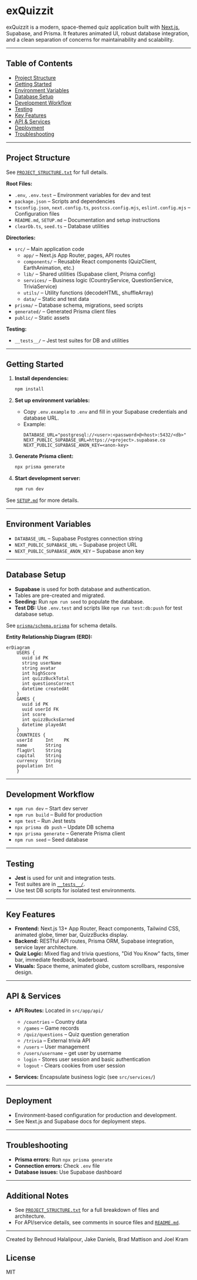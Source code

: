 # exQuizzit

exQuizzit is a modern, space-themed quiz application built with [Next.js](https://nextjs.org), Supabase, and Prisma. It features animated UI, robust database integration, and a clean separation of concerns for maintainability and scalability.

---

## Table of Contents

- [Project Structure](#project-structure)
- [Getting Started](#getting-started)
- [Environment Variables](#environment-variables)
- [Database Setup](#database-setup)
- [Development Workflow](#development-workflow)
- [Testing](#testing)
- [Key Features](#key-features)
- [API & Services](#api--services)
- [Deployment](#deployment)
- [Troubleshooting](#troubleshooting)

---

## Project Structure

See [`PROJECT_STRUCTURE.txt`](PROJECT_STRUCTURE.txt) for full details.

**Root Files:**

- `.env`, `.env.test` – Environment variables for dev and test
- `package.json` – Scripts and dependencies
- `tsconfig.json`, `next.config.ts`, `postcss.config.mjs`, `eslint.config.mjs` – Configuration files
- `README.md`, `SETUP.md` – Documentation and setup instructions
- `clearDb.ts`, `seed.ts` – Database utilities

**Directories:**

- `src/` – Main application code
  - `app/` – Next.js App Router, pages, API routes
  - `components/` – Reusable React components (QuizClient, EarthAnimation, etc.)
  - `lib/` – Shared utilities (Supabase client, Prisma config)
  - `services/` – Business logic (CountryService, QuestionService, TriviaService)
  - `utils/` – Utility functions (decodeHTML, shuffleArray)
  - `data/` – Static and test data
- `prisma/` – Database schema, migrations, seed scripts
- `generated/` – Generated Prisma client files
- `public/` – Static assets

**Testing:**

- `__tests__/` – Jest test suites for DB and utilities

---

## Getting Started

1. **Install dependencies:**

   ```bash
   npm install
   ```

2. **Set up environment variables:**

   - Copy `.env.example` to `.env` and fill in your Supabase credentials and database URL.
   - Example:
     ```
     DATABASE_URL="postgresql://<user>:<password>@<host>:5432/<db>"
     NEXT_PUBLIC_SUPABASE_URL=https://<project>.supabase.co
     NEXT_PUBLIC_SUPABASE_ANON_KEY=<anon-key>
     ```

3. **Generate Prisma client:**

   ```bash
   npx prisma generate
   ```

4. **Start development server:**
   ```bash
   npm run dev
   ```

See [`SETUP.md`](SETUP.md) for more details.

---

## Environment Variables

- `DATABASE_URL` – Supabase Postgres connection string
- `NEXT_PUBLIC_SUPABASE_URL` – Supabase project URL
- `NEXT_PUBLIC_SUPABASE_ANON_KEY` – Supabase anon key

---

## Database Setup

- **Supabase** is used for both database and authentication.
- Tables are pre-created and migrated.
- **Seeding:** Run `npm run seed` to populate the database.
- **Test DB:** Use `.env.test` and scripts like `npm run test:db:push` for test database setup.

See [`prisma/schema.prisma`](prisma/schema.prisma) for schema details.

**Entity Relationship Diagram (ERD):**

```mermaid
erDiagram
    USERS {
      uuid id PK
      string userName
      string avatar
      int highScore
      int quizzBuckTotal
      int questionsCorrect
      datetime createdAt
    }
    GAMES {
      uuid id PK
      uuid userId FK
      int score
      int quizzBucksEarned
      datetime playedAt
    }
    COUNTRIES {
    userId     Int    PK
    name       String
    flagUrl    String
    capital    String
    currency   String
    population Int
    }

```

---

## Development Workflow

- `npm run dev` – Start dev server
- `npm run build` – Build for production
- `npm test` – Run Jest tests
- `npx prisma db push` – Update DB schema
- `npx prisma generate` – Generate Prisma client
- `npm run seed` – Seed database

---

## Testing

- **Jest** is used for unit and integration tests.
- Test suites are in [`__tests__/`](__tests__/).
- Use test DB scripts for isolated test environments.

---

## Key Features

- **Frontend:** Next.js 13+ App Router, React components, Tailwind CSS, animated globe, timer bar, QuizzBucks display.
- **Backend:** RESTful API routes, Prisma ORM, Supabase integration, service layer architecture.
- **Quiz Logic:** Mixed flag and trivia questions, "Did You Know" facts, timer bar, immediate feedback, leaderboard.
- **Visuals:** Space theme, animated globe, custom scrollbars, responsive design.

---

## API & Services

- **API Routes:** Located in `src/app/api/`

  - `/countries` – Country data
  - `/games` – Game records
  - `/quiz/questions` – Quiz question generation
  - `/trivia` – External trivia API
  - `/users` – User management
  - `/users/username` – get user by username
  - `login` - Stores user session and basic authentication
  - `logout` - Clears cookies from user session

- **Services:** Encapsulate business logic (see `src/services/`)

---

## Deployment

- Environment-based configuration for production and development.
- See Next.js and Supabase docs for deployment steps.

---

## Troubleshooting

- **Prisma errors:** Run `npx prisma generate`
- **Connection errors:** Check `.env` file
- **Database issues:** Use Supabase dashboard

---

## Additional Notes

- See [`PROJECT_STRUCTURE.txt`](PROJECT_STRUCTURE.txt) for a full breakdown of files and architecture.
- For API/service details, see comments in source files and [`README.md`](README.md).

---

Created by Behnoud Halalipour, Jake Daniels, Brad Mattison and Joel Kram

## License

MIT

